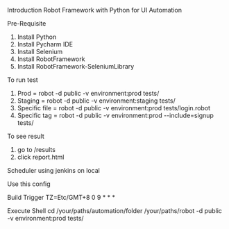 Introduction 
Robot Framework with Python for UI Automation

Pre-Requisite

1. Install Python
2. Install Pycharm IDE 
3. Install Selenium 
4. Install RobotFramework 
5. Install RobotFramework-SeleniumLibrary

To run test 
1. Prod = robot -d public -v environment:prod tests/
2. Staging = robot -d public -v environment:staging tests/ 
3. Specific file = robot -d public -v environment:prod tests/login.robot
4. Specific tag = robot -d public -v environment:prod --include=signup tests/

To see result
1.  go to /results
2.  click report.html

Scheduler using jenkins on local

Use this config

Build Trigger
TZ=Etc/GMT+8
0 9 * * *

Execute Shell
cd /your/paths/automation/folder
/your/paths/robot -d public -v environment:prod tests/
